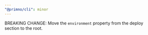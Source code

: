 ```yaml
---
"@primno/cli": minor
---
```

BREAKING CHANGE:
Move the `environment` property from the deploy section to the root.